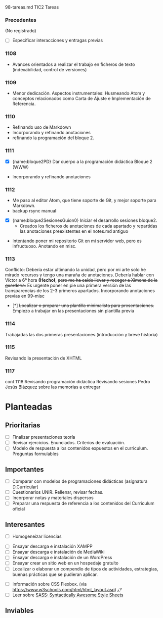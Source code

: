 98-tareas.md
TIC2 Tareas

### Precedentes

(No registrado)
* [ ] Especificar interacciones y entragas previas

### 1108
* Avances orientados a realizar el trabajo en ficheros de texto (indexabilidad, control de versiones)

### 1109
* Menor dedicación. Aspectos instrumentales: Husmeando Atom y conceptos relacionados como Carta de Ajuste e Implementación de Referencia.

### 1110
* Refinando uso de Markdown
* Incorporando y refinando anotaciones
* refinando la programación del bloque 2.

### 1111
* [x] {name:bloque2PD} Dar cuerpo a la programación didáctica Bloque 2 (WWW)
* Incorporando y refinando anotaciones

### 1112
* Me paso al editor Atom, que tiene soporte de Git, y mejor soporte para Markdown.
* backup rsync manual
* [x] {name:bloque2SesionesGuion0} Iniciar el desarrollo sesiones bloque2.
   * Creados los ficheros de anotaciones de cada apartado y repartidas las anotaciones preexistentes en el notes.md antiguo
* Intentando poner mi repositorio Git en mi servidor web, pero es infructuoso. Anotando en misc.

### 1113
Conflicto: Debería estar ultimando la unidad, pero por mi arte solo he mirado recursos y tengo una maraña de anotaciones.
Debería hablar con Víctor a 6ª hora **(Hecho)**, <s>pero me ha caído llevar y recoger a Ximena de la guardería.</s>
Es urgente poner en pie una primera versión de las transparencias de los 2-3 primeros apartados.
Incorporando anotaciones previas en 99-misc

- [*] <s>Localizar o preparar una plantilla minimalista para presentaciones.</s>
Empiezo a trabajar en las presentaciones sin plantilla previa

### 1114
Trabajadas las dos primeras presentaciones (introducción y breve historia)

### 1115
Revisando la presentación de XHTML

### 1117
cont 1118
Revisando programación didáctica
Revisando sesiones Pedro Jesús Blázquez sobre las memorias a entregar

# Planteadas
## Prioritarias
- [ ] Finalizar presentaciones teoría
- [ ] Revisar ejercicios. Enunciados. Criterios de evaluación.
- [ ] Modelo de respuesta a los contenidos expuestos en el curriculum. Preguntas formulables

## Importantes
* [ ] Comparar con modelos de programaciones didácticas (asignatura D.Curricular)
* [ ] Cuestionarios UNIR. Rellenar, revisar fechas.
* [ ] Incorporar notas y materiales dispersos
* [ ] Preparar una respuesta de referencia a los contenidos del Curriculum oficial

## Interesantes
- [ ] Homogeneizar licencias
* [ ] Ensayar descarga e instalación XAMPP
* [ ] Ensayar descarga e instalación de MediaWiki
* [ ] Ensayar descarga e instalación de un WordPress
* [ ] Ensayar crear un sitio web en un hospedaje gratuíto
* [ ] Localizar o elaborar un compendio de tipos de actividades, estrategias, buenas prácticas que se pudieran aplicar.
- [ ] Información sobre CSS Flexbox. (via https://www.w3schools.com/html/html_layout.asp) ¿?
- [ ] Leer sobre [SASS: Syntactically Awesome Style Sheets](http://sass-lang.com/)

## Inviables

